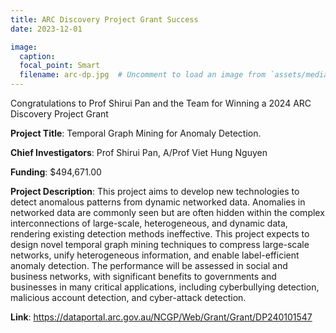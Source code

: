 ```yaml
---
title: ARC Discovery Project Grant Success
date: 2023-12-01

image:
  caption: 
  focal_point: Smart
  filename: arc-dp.jpg  # Uncomment to load an image from `assets/media/` instead.
---
```


Congratulations to Prof Shirui Pan and the Team for Winning a 2024 ARC Discovery Project Grant 



<!--more-->

**Project Title**: Temporal Graph Mining for Anomaly Detection. 

**Chief Investigators**: Prof Shirui Pan, A/Prof Viet Hung Nguyen

**Funding**:  $494,671.00

**Project Description**: This project aims to develop new technologies to detect anomalous patterns from dynamic networked data. Anomalies in networked data are commonly seen but are often hidden within the complex interconnections of large-scale, heterogeneous, and dynamic data, rendering existing detection methods ineffective. This project expects to design novel temporal graph mining techniques to compress large-scale networks, unify heterogeneous information, and enable label-efficient anomaly detection. The performance will be assessed in social and business networks, with significant benefits to governments and businesses in many critical applications, including cyberbullying detection, malicious account detection, and cyber-attack detection.

**Link**: https://dataportal.arc.gov.au/NCGP/Web/Grant/Grant/DP240101547
